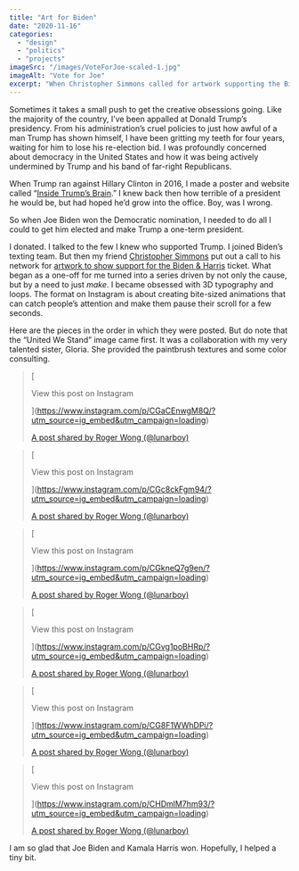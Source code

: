 ```yaml
---
title: "Art for Biden"
date: "2020-11-16"
categories: 
  - "design"
  - "politics"
  - "projects"
imageSrc: "/images/VoteForJoe-scaled-1.jpg"
imageAlt: "Vote for Joe"
excerpt: "When Christopher Simmons called for artwork supporting the Biden-Harris campaign, what started as a single contribution evolved into an obsessive creative series. Through 3D typography and animated loops, I channeled my hopes for democracy into Instagram-ready animations designed to catch eyes and change minds."
---
```


Sometimes it takes a small push to get the creative obsessions going. Like the majority of the country, I’ve been appalled at Donald Trump’s presidency. From his administration’s cruel policies to just how awful of a man Trump has shown himself, I have been gritting my teeth for four years, waiting for him to lose his re-election bid. I was profoundly concerned about democracy in the United States and how it was being actively undermined by Trump and his band of far-right Republicans.

When Trump ran against Hillary Clinton in 2016, I made a poster and website called “[Inside Trump’s Brain](https://trumpsbrain.org/).” I knew back then how terrible of a president he would be, but had hoped he’d grow into the office. Boy, was I wrong.

So when Joe Biden won the Democratic nomination, I needed to do all I could to get him elected and make Trump a one-term president.

I donated. I talked to the few I knew who supported Trump. I joined Biden’s texting team. But then my friend [Christopher Simmons](http://minesf.com/) put out a call to his network for [artwork to show support for the Biden & Harris](https://www.bidenby.design/) ticket. What began as a one-off for me turned into a series driven by not only the cause, but by a need to just _make_. I became obsessed with 3D typography and loops. The format on Instagram is about creating bite-sized animations that can catch people’s attention and make them pause their scroll for a few seconds.

Here are the pieces in the order in which they were posted. But do note that the “United We Stand” image came first. It was a collaboration with my very talented sister, Gloria. She provided the paintbrush textures and some color consulting.

> [
> 
> View this post on Instagram
> 
> ](https://www.instagram.com/p/CGaCEnwgM8Q/?utm_source=ig_embed&utm_campaign=loading)
> 
> [A post shared by Roger Wong (@lunarboy)](https://www.instagram.com/p/CGaCEnwgM8Q/?utm_source=ig_embed&utm_campaign=loading)

<script async src="//www.instagram.com/embed.js"></script>

> [
> 
> View this post on Instagram
> 
> ](https://www.instagram.com/p/CGc8ckFgm94/?utm_source=ig_embed&utm_campaign=loading)
> 
> [A post shared by Roger Wong (@lunarboy)](https://www.instagram.com/p/CGc8ckFgm94/?utm_source=ig_embed&utm_campaign=loading)

<script async src="//www.instagram.com/embed.js"></script>

> [
> 
> View this post on Instagram
> 
> ](https://www.instagram.com/p/CGkneQ7g9en/?utm_source=ig_embed&utm_campaign=loading)
> 
> [A post shared by Roger Wong (@lunarboy)](https://www.instagram.com/p/CGkneQ7g9en/?utm_source=ig_embed&utm_campaign=loading)

<script async src="//www.instagram.com/embed.js"></script>

> [
> 
> View this post on Instagram
> 
> ](https://www.instagram.com/p/CGvg1poBHRp/?utm_source=ig_embed&utm_campaign=loading)
> 
> [A post shared by Roger Wong (@lunarboy)](https://www.instagram.com/p/CGvg1poBHRp/?utm_source=ig_embed&utm_campaign=loading)

<script async src="//www.instagram.com/embed.js"></script>

> [
> 
> View this post on Instagram
> 
> ](https://www.instagram.com/p/CG8F1WWhDPi/?utm_source=ig_embed&utm_campaign=loading)
> 
> [A post shared by Roger Wong (@lunarboy)](https://www.instagram.com/p/CG8F1WWhDPi/?utm_source=ig_embed&utm_campaign=loading)

<script async src="//www.instagram.com/embed.js"></script>

> [
> 
> View this post on Instagram
> 
> ](https://www.instagram.com/p/CHDmlM7hm93/?utm_source=ig_embed&utm_campaign=loading)
> 
> [A post shared by Roger Wong (@lunarboy)](https://www.instagram.com/p/CHDmlM7hm93/?utm_source=ig_embed&utm_campaign=loading)

<script async src="//www.instagram.com/embed.js"></script>

I am so glad that Joe Biden and Kamala Harris won. Hopefully, I helped a tiny bit.
